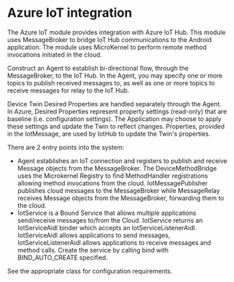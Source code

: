 # Azure IoT integration
The Azure IoT module provides integration with Azure IoT Hub. This module uses MessageBroker to bridge
IoT Hub communications to the Android application. The module uses MicroKernel to perform remote
method invocations initiated in the cloud.

Construct an Agent to establish bi-directional flow, through the MessageBroker, to the IoT Hub.
In the Agent, you may specify one or more topics to publish received messages to, as well as one or
more topics to receive messages for relay to the IoT Hub.

Device Twin Desired Properties are handled separately through the Agent. In Azure, Desired Properties represent
property settings (read-only) that are baseline (i.e. configuration settings). The Application may choose to 
apply these settings and update the Twin to reflect changes.  Properties, provided in the IotMessage, are
used by IotHub to update the Twin's properties.

There are 2 entry points into the system:  
- Agent establishes an IoT connection and registers to publish and receive Message objects from the MessageBroker. 
The DeviceMethodBridge uses the Microkernel Registry to find MethodHandler registrations allowing method 
invocations from the cloud. IotMessagePublisher publishes cloud messages to the MessageBroker while
MessageRelay receives Message objects from the MessageBroker, forwarding them to the cloud.
- IotService is a Bound Service that allows multiple applications send/receive messages to/from the Cloud.
IotService returns an IotServiceAidl binder which accepts an IotServiceListenerAidl. IotServiceAidl allows
applications to send messages, IotServiceListenerAidl allows applications to receive messages and method
calls. Create the service by calling bind with BIND_AUTO_CREATE specified.

See the appropriate class for configuration requirements.

